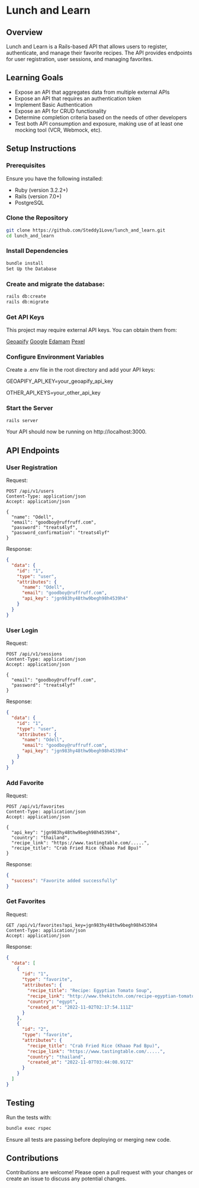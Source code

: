 # Lunch and Learn
## Overview
Lunch and Learn is a Rails-based API that allows users to register, authenticate, and manage their favorite recipes. The API provides endpoints for user registration, user sessions, and managing favorites.

## Learning Goals
- Expose an API that aggregates data from multiple external APIs
- Expose an API that requires an authentication token
- Implement Basic Authentication
- Expose an API for CRUD functionality
- Determine completion criteria based on the needs of other developers
- Test both API consumption and exposure, making use of at least one mocking tool (VCR, Webmock, etc).

## Setup Instructions
### Prerequisites
Ensure you have the following installed:

- Ruby (version 3.2.2+)
- Rails (version 7.0+)
- PostgreSQL

### Clone the Repository
```bash
git clone https://github.com/Steddy1Love/lunch_and_learn.git
cd lunch_and_learn
```

### Install Dependencies
```bash
bundle install
Set Up the Database
```
### Create and migrate the database:
```bash
rails db:create
rails db:migrate
```

### Get API Keys
This project may require external API keys. You can obtain them from:

[Geoapify](https://www.geoapify.com/)
[Google](https://console.cloud.google.com/apis/library?pli=1)
[Edamam](https://developer.edamam.com/edamam-docs-recipe-api)
[Pexel](https://www.pexels.com/api/documentation/?#photos-search)

### Configure Environment Variables
Create a .env file in the root directory and add your API keys:

GEOAPIFY_API_KEY=your_geoapify_api_key

OTHER_API_KEYS=your_other_api_key

### Start the Server
```bash
rails server
```
Your API should now be running on http://localhost:3000.

## API Endpoints
### User Registration
Request:

```http
POST /api/v1/users
Content-Type: application/json
Accept: application/json

{
  "name": "Odell",
  "email": "goodboy@ruffruff.com",
  "password": "treats4lyf",
  "password_confirmation": "treats4lyf"
}
```
Response:

```json
{
  "data": {
    "id": "1",
    "type": "user",
    "attributes": {
      "name": "Odell",
      "email": "goodboy@ruffruff.com",
      "api_key": "jgn983hy48thw9begh98h4539h4"
    }
  }
}
```
### User Login
Request:

```http
POST /api/v1/sessions
Content-Type: application/json
Accept: application/json

{
  "email": "goodboy@ruffruff.com",
  "password": "treats4lyf"
}
```
Response:

```json
{
  "data": {
    "id": "1",
    "type": "user",
    "attributes": {
      "name": "Odell",
      "email": "goodboy@ruffruff.com",
      "api_key": "jgn983hy48thw9begh98h4539h4"
    }
  }
}
```
### Add Favorite
Request:

```http
POST /api/v1/favorites
Content-Type: application/json
Accept: application/json

{
  "api_key": "jgn983hy48thw9begh98h4539h4",
  "country": "thailand",
  "recipe_link": "https://www.tastingtable.com/.....",
  "recipe_title": "Crab Fried Rice (Khaao Pad Bpu)"
}
```
Response:

```json
{
  "success": "Favorite added successfully"
}
```
### Get Favorites
Request:

```http
GET /api/v1/favorites?api_key=jgn983hy48thw9begh98h4539h4
Content-Type: application/json
Accept: application/json
```
Response:

```json
{
  "data": [
    {
      "id": "1",
      "type": "favorite",
      "attributes": {
        "recipe_title": "Recipe: Egyptian Tomato Soup",
        "recipe_link": "http://www.thekitchn.com/recipe-egyptian-tomato-soup-weeknight....",
        "country": "egypt",
        "created_at": "2022-11-02T02:17:54.111Z"
      }
    },
    {
      "id": "2",
      "type": "favorite",
      "attributes": {
        "recipe_title": "Crab Fried Rice (Khaao Pad Bpu)",
        "recipe_link": "https://www.tastingtable.com/.....",
        "country": "thailand",
        "created_at": "2022-11-07T03:44:08.917Z"
      }
    }
  ]
}
```
## Testing
Run the tests with:

```bash
bundle exec rspec
```

Ensure all tests are passing before deploying or merging new code.

## Contributions
Contributions are welcome! Please open a pull request with your changes or create an issue to discuss any potential changes.

